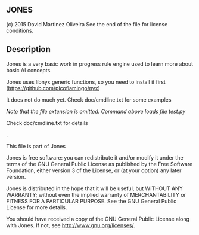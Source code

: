 JONES
----------------------------
(c) 2015 David Martinez Oliveira
See the end of the file for license conditions.


Description
------------
Jones is a very basic work in progress rule engine used to learn more about basic AI concepts. 

Jones uses libnyx generic functions, so you need to install it first (https://github.com/picoflamingo/nyx)

It does not do much yet. Check doc/cmdline.txt  for some examples


*Note that the file extension is omitted. Command above loads file test.py*



Check doc/cmdline.txt for details

.

This file is part of Jones

Jones is free software: you can redistribute it and/or modify
it under the terms of the GNU General Public License as published by
the Free Software Foundation, either version 3 of the License, or
(at your option) any later version.

Jones is distributed in the hope that it will be useful,
but WITHOUT ANY WARRANTY; without even the implied warranty of
MERCHANTABILITY or FITNESS FOR A PARTICULAR PURPOSE.  See the
GNU General Public License for more details.

You should have received a copy of the GNU General Public License
along with Jones.  If not, see <http://www.gnu.org/licenses/>.
